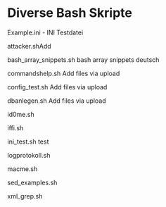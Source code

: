 # Diverse Bash Skripte

Example.ini - INI Testdatei

attacker.shAdd 

bash_array_snippets.sh bash array snippets deutsch

commandshelp.sh Add files via upload

config_test.sh Add files via upload

dbanlegen.sh Add files via upload

id0me.sh

iffi.sh

ini_test.sh test

logprotokoll.sh

macme.sh

sed_examples.sh

xml_grep.sh 
